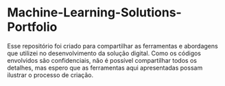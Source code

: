 # Machine-Learning-Solutions-Portfolio

Esse repositório foi criado para compartilhar as ferramentas e abordagens que utilizei no desenvolvimento da solução digital. Como os códigos envolvidos são confidenciais, não é possível compartilhar todos os detalhes, mas espero que as ferramentas aqui apresentadas possam ilustrar o processo de criação.
